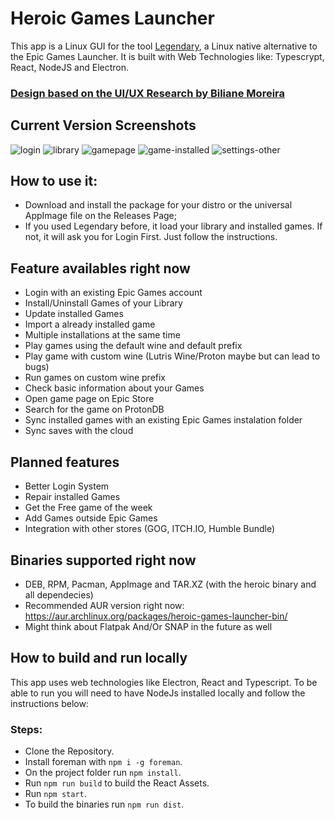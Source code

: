 # Heroic Games Launcher

This app is a Linux GUI for the tool [Legendary](https://github.com/derrod/legendary), a Linux native alternative to the Epic Games Launcher.
It is built with Web Technologies like: Typescrypt, React, NodeJS and Electron.

### [Design based on the UI/UX Research by Biliane Moreira ](https://bilianemoreira.com/heroic-game-launcher-for-linux)

## Current Version Screenshots

![login](https://user-images.githubusercontent.com/26871415/104823821-49dedb00-584d-11eb-9e89-0972f5515e96.png)
![library](https://user-images.githubusercontent.com/26871415/104823772-eb196180-584c-11eb-9302-667e3d3e934e.png)
![gamepage](https://user-images.githubusercontent.com/26871415/104823773-ec4a8e80-584c-11eb-970b-32b83ab88365.png)
![game-installed](https://user-images.githubusercontent.com/26871415/104823774-ec4a8e80-584c-11eb-9b11-6a418bf58329.png)
![settings-other](https://user-images.githubusercontent.com/26871415/104823775-ec4a8e80-584c-11eb-8e9f-4690e8ec21a9.png)

## How to use it:

- Download and install the package for your distro or the universal AppImage file on the Releases Page;
- If you used Legendary before, it load your library and installed games. If not, it will ask you for Login First. Just follow the instructions.

## Feature availables right now

- Login with an existing Epic Games account
- Install/Uninstall Games of your Library
- Update installed Games
- Import a already installed game
- Multiple installations at the same time
- Play games using the default wine and default prefix
- Play game with custom wine (Lutris Wine/Proton maybe but can lead to bugs)
- Run games on custom wine prefix
- Check basic information about your Games
- Open game page on Epic Store
- Search for the game on ProtonDB
- Sync installed games with an existing Epic Games instalation folder
- Sync saves with the cloud

## Planned features

- Better Login System
- Repair installed Games
- Get the Free game of the week
- Add Games outside Epic Games
- Integration with other stores (GOG, ITCH.IO, Humble Bundle)

## Binaries supported right now

- DEB, RPM, Pacman, AppImage and TAR.XZ (with the heroic binary and all dependecies)
- Recommended AUR version right now: https://aur.archlinux.org/packages/heroic-games-launcher-bin/
- Might think about Flatpak And/Or SNAP in the future as well

## How to build and run locally

This app uses web technologies like Electron, React and Typescript.
To be able to run you will need to have NodeJs installed locally and follow the instructions below:

### Steps:

- Clone the Repository.
- Install foreman with `npm i -g foreman`.
- On the project folder run `npm install`.
- Run `npm run build` to build the React Assets.
- Run `npm start`.
- To build the binaries run `npm run dist`.
